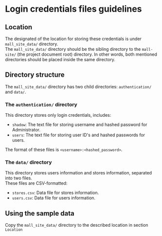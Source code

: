 # Login credentials files guidelines
## Location
The designated of the location for storing these credentials is under `mall_site_data/` directory.  
The `mall_site_data/` directory should be the sibling directory to the `mall-site/` (the project document root) 
directory. In other words, both mentioned directories should be placed inside the same directory.
## Directory structure
The `mall_site_data/` directory has two child directories: `authentication/` and `data/`.
### The `authentication/` directory
This directory stores only login credentials, includes:
- `shadow`: The text file for storing username and hashed password for Administrator.
- `users`: The text file for storing user ID's and hashed passwords for users.  

The format of these files is `<username>:<hashed_password>`.
### The `data/` directory
This directory stores users information and stores information, separated into two files.  
These files are CSV-formatted:
- `stores.csv`: Data file for stores information.
- `users.csv`: Data file for users information.

## Using the sample data
Copy the `mall_site_data/` directory to the described location in section `Location`